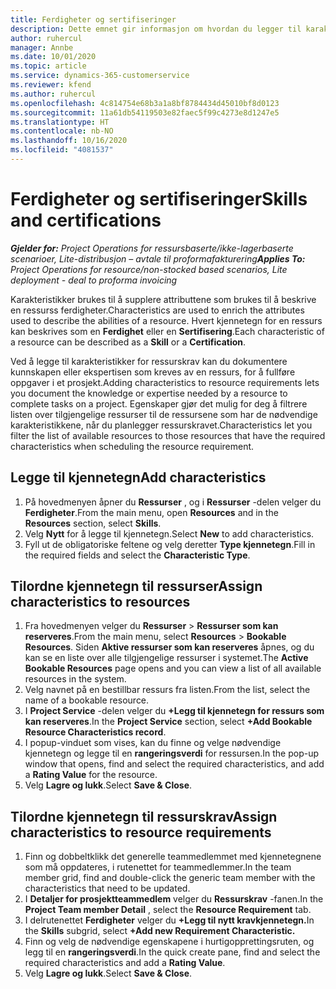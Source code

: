 ```yaml
---
title: Ferdigheter og sertifiseringer
description: Dette emnet gir informasjon om hvordan du legger til karakteristikker for ferdigheter og sertifiseringer i ressurser.
author: ruhercul
manager: Annbe
ms.date: 10/01/2020
ms.topic: article
ms.service: dynamics-365-customerservice
ms.reviewer: kfend
ms.author: ruhercul
ms.openlocfilehash: 4c814754e68b3a1a8bf8784434d45010bf8d0123
ms.sourcegitcommit: 11a61db54119503e82faec5f99c4273e8d1247e5
ms.translationtype: HT
ms.contentlocale: nb-NO
ms.lasthandoff: 10/16/2020
ms.locfileid: "4081537"
---
```

# <a name="skills-and-certifications"></a><span data-ttu-id="0576b-103">Ferdigheter og sertifiseringer</span><span class="sxs-lookup"><span data-stu-id="0576b-103">Skills and certifications</span></span>
<span data-ttu-id="0576b-104">_**Gjelder for:** Project Operations for ressursbaserte/ikke-lagerbaserte scenarioer, Lite-distribusjon – avtale til proformafakturering_</span><span class="sxs-lookup"><span data-stu-id="0576b-104">_**Applies To:** Project Operations for resource/non-stocked based scenarios, Lite deployment - deal to proforma invoicing_</span></span>

<span data-ttu-id="0576b-105">Karakteristikker brukes til å supplere attributtene som brukes til å beskrive en ressurss ferdigheter.</span><span class="sxs-lookup"><span data-stu-id="0576b-105">Characteristics are used to enrich the attributes used to describe the abilities of a resource.</span></span> <span data-ttu-id="0576b-106">Hvert kjennetegn for en ressurs kan beskrives som en **Ferdighet** eller en **Sertifisering**.</span><span class="sxs-lookup"><span data-stu-id="0576b-106">Each characteristic of a resource can be described as a **Skill** or a **Certification**.</span></span>

<span data-ttu-id="0576b-107">Ved å legge til karakteristikker for ressurskrav kan du dokumentere kunnskapen eller ekspertisen som kreves av en ressurs, for å fullføre oppgaver i et prosjekt.</span><span class="sxs-lookup"><span data-stu-id="0576b-107">Adding characteristics to resource requirements lets you document the knowledge or expertise needed by a resource to complete tasks on a project.</span></span> <span data-ttu-id="0576b-108">Egenskaper gjør det mulig for deg å filtrere listen over tilgjengelige ressurser til de ressursene som har de nødvendige karakteristikkene, når du planlegger ressurskravet.</span><span class="sxs-lookup"><span data-stu-id="0576b-108">Characteristics let you filter the list of available resources to those resources that have the required characteristics when scheduling the resource requirement.</span></span>

## <a name="add-characteristics"></a><span data-ttu-id="0576b-109">Legge til kjennetegn</span><span class="sxs-lookup"><span data-stu-id="0576b-109">Add characteristics</span></span>

1. <span data-ttu-id="0576b-110">På hovedmenyen åpner du **Ressurser** , og i **Ressurser** -delen velger du **Ferdigheter**.</span><span class="sxs-lookup"><span data-stu-id="0576b-110">From the main menu, open **Resources** and in the **Resources** section, select **Skills**.</span></span>
2. <span data-ttu-id="0576b-111">Velg **Nytt** for å legge til kjennetegn.</span><span class="sxs-lookup"><span data-stu-id="0576b-111">Select **New** to add characteristics.</span></span>
3. <span data-ttu-id="0576b-112">Fyll ut de obligatoriske feltene og velg deretter **Type kjennetegn**.</span><span class="sxs-lookup"><span data-stu-id="0576b-112">Fill in the required fields and select the **Characteristic Type**.</span></span>

## <a name="assign-characteristics-to-resources"></a><span data-ttu-id="0576b-113">Tilordne kjennetegn til ressurser</span><span class="sxs-lookup"><span data-stu-id="0576b-113">Assign characteristics to resources</span></span>

1. <span data-ttu-id="0576b-114">Fra hovedmenyen velger du **Ressurser** > **Ressurser som kan reserveres**.</span><span class="sxs-lookup"><span data-stu-id="0576b-114">From the main menu, select **Resources** > **Bookable Resources**.</span></span> <span data-ttu-id="0576b-115">Siden **Aktive ressurser som kan reserveres** åpnes, og du kan se en liste over alle tilgjengelige ressurser i systemet.</span><span class="sxs-lookup"><span data-stu-id="0576b-115">The **Active Bookable Resources** page opens and you can view a list of all available resources in the system.</span></span>
2. <span data-ttu-id="0576b-116">Velg navnet på en bestillbar ressurs fra listen.</span><span class="sxs-lookup"><span data-stu-id="0576b-116">From the list, select the name of a bookable resource.</span></span>
3. <span data-ttu-id="0576b-117">I **Project Service** -delen velger du **+Legg til kjennetegn for ressurs som kan reserveres**.</span><span class="sxs-lookup"><span data-stu-id="0576b-117">In the **Project Service** section, select **+Add Bookable Resource Characteristics record**.</span></span>
4. <span data-ttu-id="0576b-118">I popup-vinduet som vises, kan du finne og velge nødvendige kjennetegn og legge til en **rangeringsverdi** for ressursen.</span><span class="sxs-lookup"><span data-stu-id="0576b-118">In the pop-up window that opens, find and select the required characteristics, and add a **Rating Value** for the resource.</span></span>
5. <span data-ttu-id="0576b-119">Velg **Lagre og lukk**.</span><span class="sxs-lookup"><span data-stu-id="0576b-119">Select **Save & Close**.</span></span>

## <a name="assign-characteristics-to-resource-requirements"></a><span data-ttu-id="0576b-120">Tilordne kjennetegn til ressurskrav</span><span class="sxs-lookup"><span data-stu-id="0576b-120">Assign characteristics to resource requirements</span></span>

1. <span data-ttu-id="0576b-121">Finn og dobbeltklikk det generelle teammedlemmet med kjennetegnene som må oppdateres, i rutenettet for teammedlemmer.</span><span class="sxs-lookup"><span data-stu-id="0576b-121">In the team member grid, find and double-click the generic team member with the characteristics that need to be updated.</span></span>
2. <span data-ttu-id="0576b-122">I **Detaljer for prosjektteammedlem** velger du **Ressurskrav** -fanen.</span><span class="sxs-lookup"><span data-stu-id="0576b-122">In the **Project Team member Detail** , select the **Resource Requirement** tab.</span></span>
3. <span data-ttu-id="0576b-123">I delrutenettet **Ferdigheter** velger du **+Legg til nytt kravkjennetegn.**</span><span class="sxs-lookup"><span data-stu-id="0576b-123">In the **Skills** subgrid, select **+Add new Requirement Characteristic.**</span></span>
4. <span data-ttu-id="0576b-124">Finn og velg de nødvendige egenskapene i hurtigopprettingsruten, og legg til en **rangeringsverdi**.</span><span class="sxs-lookup"><span data-stu-id="0576b-124">In the quick create pane, find and select the required characteristics and add a **Rating Value**.</span></span>
5. <span data-ttu-id="0576b-125">Velg **Lagre og lukk**.</span><span class="sxs-lookup"><span data-stu-id="0576b-125">Select **Save & Close**.</span></span>